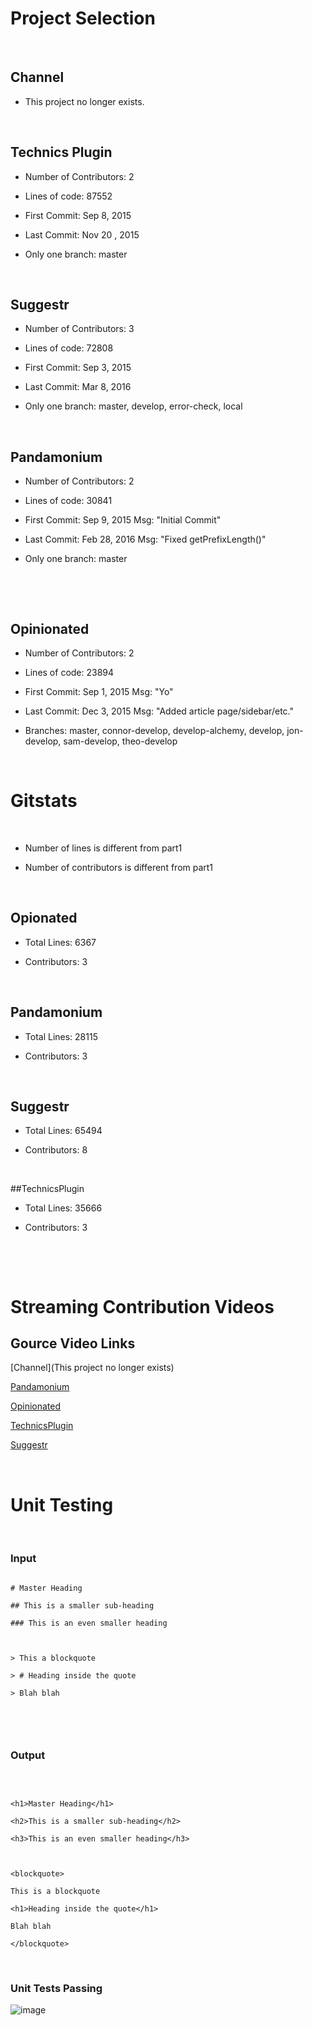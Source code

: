 

# Project Selection

​

## Channel

- This project no longer exists.

​

## Technics Plugin

- Number of Contributors: 2

- Lines of code: 87552

- First Commit: Sep 8, 2015

- Last Commit: Nov 20 , 2015

- Only one branch: master

​

## Suggestr

- Number of Contributors: 3

- Lines of code: 72808

- First Commit: Sep 3, 2015  

- Last Commit: Mar 8, 2016

- Only one branch: master, develop, error-check, local

​

## Pandamonium

- Number of Contributors: 2

- Lines of code: 30841

- First Commit: Sep 9, 2015 Msg: "Initial Commit"

- Last Commit: Feb 28, 2016 Msg: "Fixed getPrefixLength()"

- Only one branch: master

​

​

## Opinionated

- Number of Contributors: 2

- Lines of code: 23894

- First Commit: Sep 1, 2015 Msg: "Yo"

- Last Commit: Dec 3, 2015 Msg: "Added article page/sidebar/etc."

- Branches: master, connor-develop, develop-alchemy, develop, jon-develop, sam-develop, theo-develop

​

# Gitstats

​

- Number of lines is different from part1

- Number of contributors is different from part1

​

## Opionated

- Total Lines: 6367

- Contributors: 3

​

## Pandamonium

- Total Lines: 28115

- Contributors: 3

​

## Suggestr

- Total Lines: 65494

- Contributors: 8

​

##TechnicsPlugin

- Total Lines: 35666

- Contributors: 3

​

​

# Streaming Contribution Videos

## Gource Video Links

[Channel](This project no longer exists)

[Pandamonium](https://www.youtube.com/watch?v=CmF96Na0fHo&feature=youtu.be)

[Opinionated](https://www.youtube.com/watch?v=IWqekdthLo0&feature=youtu.be)

[TechnicsPlugin](https://www.youtube.com/watch?v=VgI6_04sEPI&feature=youtu.be)

[Suggestr](https://www.youtube.com/watch?v=xo9K4BjSZQ8&feature=youtu.be)

​

# Unit Testing

​

### Input

```

# Master Heading

## This is a smaller sub-heading

### This is an even smaller heading

​

> This a blockquote

> # Heading inside the quote

> Blah blah

​

```

​

### Output

​

```

<h1>Master Heading</h1>

<h2>This is a smaller sub-heading</h2>

<h3>This is an even smaller heading</h3>

​

<blockquote>

This is a blockquote

<h1>Heading inside the quote</h1>

Blah blah

</blockquote>

```

​

### Unit Tests Passing

![image](http://i.imgur.com/YiZcvKx.png)

